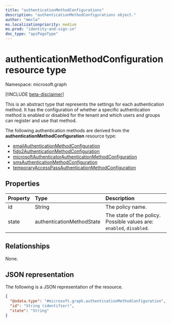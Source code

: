 ```yaml
---
title: "authenticationMethodConfigurations"
description: "authenticationMethodConfigurations object."
author: "mmcla"
ms.localizationpriority: medium
ms.prod: "identity-and-sign-in"
doc_type: "apiPageType"
---
```


# authenticationMethodConfiguration resource type
Namespace: microsoft.graph

[!INCLUDE [beta-disclaimer](../../includes/beta-disclaimer.md)]

This is an abstract type that represents the settings for each authentication method. It has the configuration of whether a specific authentication method is enabled or disabled for the tenant and which users and groups can register and use that method.

The following authentication methods are derived from the **authenticationMethodConfiguration** resource type:
+ [emailAuthenticationMethodConfiguration](emailauthenticationmethodconfiguration.md)
+ [fido2AuthenticationMethodConfiguration](fido2authenticationmethodconfiguration.md)
+ [microsoftAuthenticatorAuthenticationMethodConfiguration](microsoftauthenticatorauthenticationmethodconfiguration.md)
+ [smsAuthenticationMethodConfiguration](smsauthenticationmethodconfiguration.md)
+ [temporaryAccessPassAuthenticationMethodConfiguration](smsauthenticationmethodconfiguration.md)

## Properties
|Property|Type|Description|
|:---|:---|:---|
|id|String|The policy name.|
|state|authenticationMethodState|The state of the policy. Possible values are: `enabled`, `disabled`.|

## Relationships
None.

## JSON representation
The following is a JSON representation of the resource.
<!-- {
  "blockType": "resource",
  "keyProperty": "id",
  "@odata.type": "microsoft.graph.authenticationMethodConfiguration",
  "openType": false
}
-->
``` json
{
  "@odata.type": "#microsoft.graph.authenticationMethodConfiguration",
  "id": "String (identifier)",
  "state": "String"
}
```
